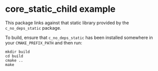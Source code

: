 # core\_static\_child example

This package links against that static library provided by
the `c_no_deps_static` package.

To build, ensure that `c_no_deps_static` has been installed somewhere
in your `CMAKE_PREFIX_PATH` and then run:

~~~
mkdir build
cd build
cmake ..
make
~~~

